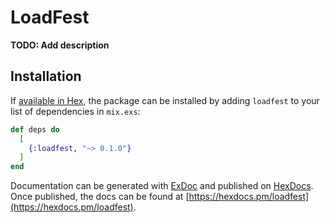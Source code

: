 # LoadFest

**TODO: Add description**

## Installation

If [available in Hex](https://hex.pm/docs/publish), the package can be installed
by adding `loadfest` to your list of dependencies in `mix.exs`:

```elixir
def deps do
  [
    {:loadfest, "~> 0.1.0"}
  ]
end
```

Documentation can be generated with [ExDoc](https://github.com/elixir-lang/ex_doc)
and published on [HexDocs](https://hexdocs.pm). Once published, the docs can
be found at [https://hexdocs.pm/loadfest](https://hexdocs.pm/loadfest).


